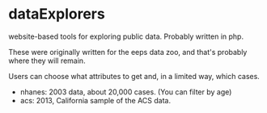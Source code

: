 # dataExplorers
website-based tools for exploring public data. Probably written in php.

These were originally written for the eeps data zoo, and that's probably where they will remain. 

Users can choose what attributes to get and, in a limited way, which cases. 

* nhanes: 2003 data, about 20,000 cases. (You can filter by age)
* acs: 2013, California sample of the ACS data.
